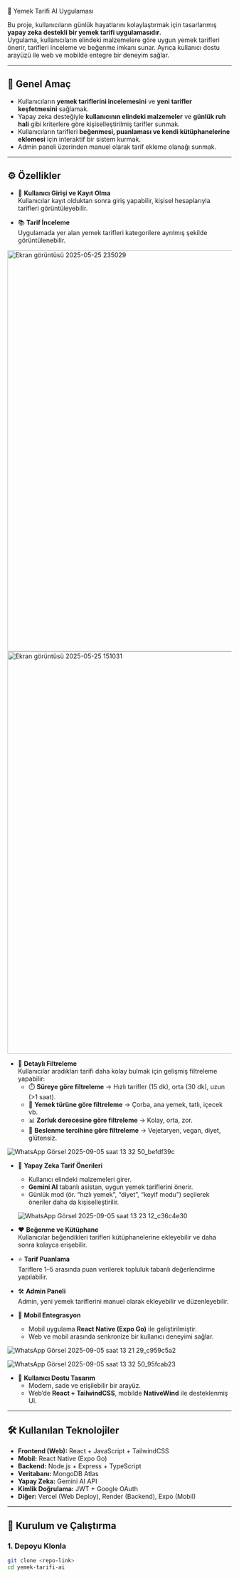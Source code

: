 🍲 Yemek Tarifi AI Uygulaması

Bu proje, kullanıcıların günlük hayatlarını kolaylaştırmak için tasarlanmış **yapay zeka destekli bir yemek tarifi uygulamasıdır**.  
Uygulama, kullanıcıların elindeki malzemelere göre uygun yemek tarifleri önerir, tarifleri inceleme ve beğenme imkanı sunar. Ayrıca kullanıcı dostu arayüzü ile web ve mobilde entegre bir deneyim sağlar.  



---

## 🎯 Genel Amaç
- Kullanıcıların **yemek tariflerini incelemesini** ve **yeni tarifler keşfetmesini** sağlamak.  
- Yapay zeka desteğiyle **kullanıcının elindeki malzemeler** ve **günlük ruh hali** gibi kriterlere göre kişiselleştirilmiş tarifler sunmak.  
- Kullanıcıların tarifleri **beğenmesi, puanlaması ve kendi kütüphanelerine eklemesi** için interaktif bir sistem kurmak.  
- Admin paneli üzerinden manuel olarak tarif ekleme olanağı sunmak.  

---

## ⚙️ Özellikler
- 👤 **Kullanıcı Girişi ve Kayıt Olma**  
  Kullanıcılar kayıt olduktan sonra giriş yapabilir, kişisel hesaplarıyla tarifleri görüntüleyebilir.  

- 📚 **Tarif İnceleme**  
  Uygulamada yer alan yemek tarifleri kategorilere ayrılmış şekilde görüntülenebilir.


<img width="1833" height="901" alt="Ekran görüntüsü 2025-05-25 235029" src="https://github.com/user-attachments/assets/e53af020-96ad-422b-a451-eb5858e62421" />



  <img width="1507" height="903" alt="Ekran görüntüsü 2025-05-25 151031" src="https://github.com/user-attachments/assets/c78dca68-b2e5-402a-a141-6b5f78ac25d7" />


- 🔎 **Detaylı Filtreleme**  
  Kullanıcılar aradıkları tarifi daha kolay bulmak için gelişmiş filtreleme yapabilir:  
  - ⏱️ **Süreye göre filtreleme** → Hızlı tarifler (15 dk), orta (30 dk), uzun (>1 saat).  
  - 🍝 **Yemek türüne göre filtreleme** → Çorba, ana yemek, tatlı, içecek vb.  
  - 📊 **Zorluk derecesine göre filtreleme** → Kolay, orta, zor.  
  - 🥗 **Beslenme tercihine göre filtreleme** → Vejetaryen, vegan, diyet, glütensiz.  


![WhatsApp Görsel 2025-09-05 saat 13 32 50_befdf39c](https://github.com/user-attachments/assets/6acdd3ae-fd5f-45fb-a02f-1b03f3d885f3)


- 🤖 **Yapay Zeka Tarif Önerileri**  
  - Kullanıcı elindeki malzemeleri girer.  
  - **Gemini AI** tabanlı asistan, uygun yemek tariflerini önerir.  
  - Günlük mod (ör. “hızlı yemek”, “diyet”, “keyif modu”) seçilerek öneriler daha da kişiselleştirilir.
 

  ![WhatsApp Görsel 2025-09-05 saat 13 23 12_c36c4e30](https://github.com/user-attachments/assets/24667887-1a59-4fdb-9a82-b8633514be4e)


- ❤️ **Beğenme ve Kütüphane**  
  Kullanıcılar beğendikleri tarifleri kütüphanelerine ekleyebilir ve daha sonra kolayca erişebilir.  

- ⭐ **Tarif Puanlama**  
  Tariflere 1–5 arasında puan verilerek topluluk tabanlı değerlendirme yapılabilir.  

- 🛠️ **Admin Paneli**  
  Admin, yeni yemek tariflerini manuel olarak ekleyebilir ve düzenleyebilir.  

- 📱 **Mobil Entegrasyon**  
  - Mobil uygulama **React Native (Expo Go)** ile geliştirilmiştir.  
  - Web ve mobil arasında senkronize bir kullanıcı deneyimi sağlar.  



![WhatsApp Görsel 2025-09-05 saat 13 21 29_c959c5a2](https://github.com/user-attachments/assets/59fce454-f475-47a9-929c-149e58001d92)

![WhatsApp Görsel 2025-09-05 saat 13 32 50_95fcab23](https://github.com/user-attachments/assets/ca1ef4ac-e8f8-4a04-a7d0-a498c93192a9)

- 🎨 **Kullanıcı Dostu Tasarım**  
  - Modern, sade ve erişilebilir bir arayüz.  
  - Web’de **React + TailwindCSS**, mobilde **NativeWind** ile desteklenmiş UI.  

---

## 🛠️ Kullanılan Teknolojiler
- **Frontend (Web):** React + JavaScript + TailwindCSS  
- **Mobil:** React Native (Expo Go)  
- **Backend:** Node.js + Express + TypeScript  
- **Veritabanı:** MongoDB Atlas  
- **Yapay Zeka:** Gemini AI API  
- **Kimlik Doğrulama:** JWT + Google OAuth  
- **Diğer:** Vercel (Web Deploy), Render (Backend), Expo (Mobil)  

---

## 🚀 Kurulum ve Çalıştırma

### 1. Depoyu Klonla
```bash
git clone <repo-link>
cd yemek-tarifi-ai
